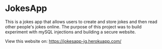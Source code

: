 # JokesApp
This is a jokes app that allows users to create and store jokes and then read other people's jokes online. The purpose of this project was to build experiment with mySQL injections and building a secure website.

View this website on: https://jokesapp-jg.herokuapp.com/
